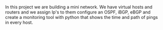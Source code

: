 In this project we are building a mini network. We have virtual hosts and 
routers and we assign Ip's to them configure an OSPF, iBGP, eBGP and create
a monitoring tool with python that shows the time and path of pings in every
host.
